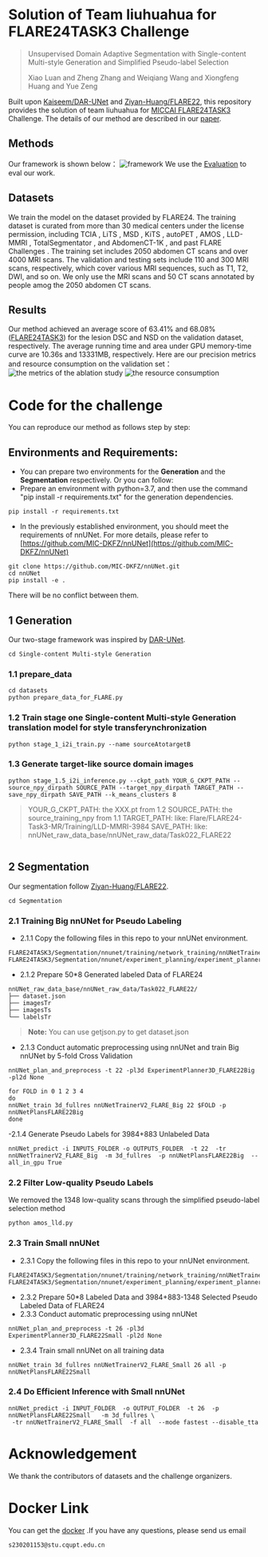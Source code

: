 ﻿#  Solution of Team liuhuahua for FLARE24TASK3 Challenge

>Unsupervised Domain Adaptive Segmentation with Single-content Multi-style Generation and Simplified Pseudo-label Selection
>
>Xiao Luan and Zheng Zhang and Weiqiang Wang and Xiongfeng Huang and Yue Zeng

Built upon [Kaiseem/DAR-UNet](https://github.com/Kaiseem/DAR-UNet) and [Ziyan-Huang/FLARE22](https://github.com/Ziyan-Huang/FLARE22), this repository provides the solution of team liuhuahua for [MICCAI FLARE24TASK3](https://www.codabench.org/competitions/2296/) Challenge. The details of our method are described in our [paper](https://openreview.net/forum?id=705SUzdm3p).


## Methods

Our framework is shown below：
![framework](https://github.com/ZZhangZZheng/FLARE24-TASK3/blob/master/picture/framework99.png)
We use the [Evaluation](https://github.com/JunMa11/FLARE/tree/main/FLARE22/Evaluation) to eval our work.
## Datasets

We train the model on the dataset provided by FLARE24.
The training dataset is curated from more than 30 medical centers under the license permission, including TCIA , LiTS , MSD , KiTS , autoPET , AMOS , LLD-MMRI , TotalSegmentator , and AbdomenCT-1K , and past FLARE Challenges . The training set includes 2050 abdomen CT scans and over 4000 MRI scans. The validation and testing sets include 110 and 300 MRI scans, respectively, which cover various MRI sequences, such as T1, T2, DWI, and so on.
We only use the MRI scans and 50 CT scans annotated by people amog the 2050 abdomen CT scans.



## Results

Our method achieved an average score of 63.41% and 68.08%([FLARE24TASK3](https://www.codabench.org/competitions/2296/#/results-tab)) for the lesion DSC and NSD on the validation dataset, respectively. The average running time and area under GPU memory-time curve are 10.36s and 13331MB, respectively.
Here are our precision metrics and resource consumption on the validation set：
![the metrics of the ablation study](https://github.com/ZZhangZZheng/FLARE24-TASK3/blob/master/picture/ablation%20result.png)
![the resource consumption](https://github.com/ZZhangZZheng/FLARE24-TASK3/blob/master/picture/time.png)
# Code for the challenge

You can reproduce our method as follows step by step:

## Environments and Requirements:
-   You can prepare two environments for the **Generation** and the **Segmentation** respectively. Or you can follow:
- Prepare an environment with python=3.7, and then use the command "pip install -r requirements.txt" for the generation dependencies.
```
pip install -r requirements.txt
```
- In the previously established environment, you should meet the requirements of nnUNet. For more details, please refer to [https://github.com/MIC-DKFZ/nnUNet](https://github.com/MIC-DKFZ/nnUNet)
```
git clone https://github.com/MIC-DKFZ/nnUNet.git
cd nnUNet
pip install -e .
```
There will be no conflict between them.


## 1 Generation

Our two-stage framework was inspired by [DAR-UNet](https://github.com/Kaiseem/DAR-UNet).
```
cd Single-content Multi-style Generation
```
### 1.1  prepare_data
```
cd datasets
python prepare_data_for_FLARE.py
```

### 1.2  Train stage one Single-content Multi-style Generation translation model for style transferynchronization

```
python stage_1_i2i_train.py --name sourceAtotargetB
```


### 1.3 Generate target-like source domain images

```
python stage_1.5_i2i_inference.py --ckpt_path YOUR_G_CKPT_PATH --source_npy_dirpath SOURCE_PATH --target_npy_dirpath TARGET_PATH --save_npy_dirpath SAVE_PATH --k_means_clusters 8
```
>YOUR_G_CKPT_PATH: the XXX.pt from 1.2
SOURCE_PATH: the source_training_npy from 1.1
TARGET_PATH: like:
 Flare/FLARE24-Task3-MR/Training/LLD-MMRI-3984
SAVE_PATH: like: nnUNet_raw_data_base/nnUNet_raw_data/Task022_FLARE22
```
```

## 2 Segmentation
Our segmentation  follow  [Ziyan-Huang/FLARE22](https://github.com/Ziyan-Huang/FLARE22).
```
cd Segmentation
```


### 2.1 Training Big nnUNet for Pseudo Labeling

- 2.1.1 Copy the following files in this repo to your nnUNet environment.
```
FLARE24TASK3/Segmentation/nnunet/training/network_training/nnUNetTrainerV2_FLARE.py
FLARE24TASK3/Segmentation/nnunet/experiment_planning/experiment_planner_FLARE22Big.py
```
- 2.1.2 Prepare 50*8 Generated labeled Data of FLARE24
```
nnUNet_raw_data_base/nnUNet_raw_data/Task022_FLARE22/
├── dataset.json
├── imagesTr
├── imagesTs
└── labelsTr
```
> **Note:** You can use getjson.py to get dataset.json
- 2.1.3 Conduct automatic preprocessing using nnUNet and  train Big nnUNet by 5-fold Cross Validation
```
nnUNet_plan_and_preprocess -t 22 -pl3d ExperimentPlanner3D_FLARE22Big -pl2d None
```
```
for FOLD in 0 1 2 3 4
do
nnUNet_train 3d_fullres nnUNetTrainerV2_FLARE_Big 22 $FOLD -p nnUNetPlansFLARE22Big
done
```
-2.1.4  Generate Pseudo Labels for 3984+883 Unlabeled Data
```
nnUNet_predict -i INPUTS_FOLDER -o OUTPUTS_FOLDER  -t 22  -tr nnUNetTrainerV2_FLARE_Big  -m 3d_fullres  -p nnUNetPlansFLARE22Big  --all_in_gpu True 
```

### 2.2  Filter Low-quality Pseudo Labels
We removed the 1348 low-quality scans through the simplified pseudo-label selection method
```
python amos_lld.py
```
### 2.3  Train Small nnUNet
- 2.3.1 Copy the following files in this repo to your nnUNet environment.
 ```
FLARE24TASK3/Segmentation/nnunet/training/network_training/nnUNetTrainerV2_FLARE.py
FLARE24TASK3/Segmentation/nnunet/experiment_planning/experiment_planner_FLARE22Small.py
```
- 2.3.2 Prepare 50*8 Labeled Data and 3984+883-1348 Selected Pseudo Labeled Data of FLARE24
- 2.3.3 Conduct automatic preprocessing using nnUNet
```
nnUNet_plan_and_preprocess -t 26 -pl3d ExperimentPlanner3D_FLARE22Small -pl2d None
```
- 2.3.4  Train small nnUNet on all training data
```
nnUNet_train 3d_fullres nnUNetTrainerV2_FLARE_Small 26 all -p nnUNetPlansFLARE22Small
```
### 2.4  Do Efficient Inference with Small nnUNet
```
nnUNet_predict -i INPUT_FOLDER  -o OUTPUT_FOLDER  -t 26  -p nnUNetPlansFLARE22Small   -m 3d_fullres \
 -tr nnUNetTrainerV2_FLARE_Small  -f all  --mode fastest --disable_tta
```

# Acknowledgement
We thank the contributors of datasets and the challenge organizers.
# Docker Link
You can get the [docker](https://pan.baidu.com/s/11RM32jPOBzFmzeGBH6sB7A?pwd=8888) .If you have any questions, please send us email 
```
s230201153@stu.cqupt.edu.cn
``` 
